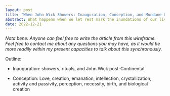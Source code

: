```yaml
---
layout: post
title: "When John Wick Showers: Inauguration, Conception, and Mundane Constancy, or, Reflections on Habituating Ritual Activations in the Groove"
abstract: What happens when we let rest mark the inundations of our lives? How often should we rest? Can a lack of rest construct passive-reactive subjectivity?
date: 2022-12-21
---
```


*Nota bene: Anyone can feel free to write the article from this wireframe. Feel free to contact me about any questions you may have, as it would be more readily within my present capacities to talk about this synchronously.*

Outline:

* Inauguration: showers, rituals, and John Wick post-Continental

* Conception: Love, creation, emanation, intellection, crystallization, activity and passivity, perception, necessity, birth, and biological creation

